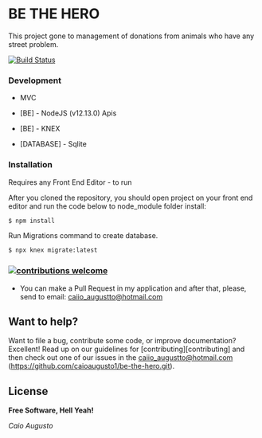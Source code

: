 # BE THE HERO

This project gone to management of donations from animals who have any street problem.

[![Build Status](https://travis-ci.org/joemccann/dillinger.svg?branch=master)](https://github.com/caioaugusto1/be-the-hero.git)

### Development

* MVC

* [BE] - NodeJS (v12.13.0) Apis
* [BE] - KNEX 
* [DATABASE] - Sqlite


### Installation

Requires any Front End Editor - to run

After you cloned the repository, you should open project on your front end editor and run the code below to node_module folder install: 
```sh
$ npm install 
```

Run Migrations command to create database.

```sh
$ npx knex migrate:latest
```

### [![contributions welcome](https://img.shields.io/badge/contributions-welcome-brightgreen.svg?style=flat)](https://github.com/dwyl/esta/issues)
 - You can make a Pull Request in my application and after that, please, send to email: caiio_augustto@hotmail.com
 
## Want to help?

Want to file a bug, contribute some code, or improve documentation? Excellent! Read up on our
guidelines for [contributing][contributing] and then check out one of our issues in the caiio_augustto@hotmail.com (https://github.com/caioaugusto1/be-the-hero.git).

License
----


**Free Software, Hell Yeah!**

*Caio Augusto*
